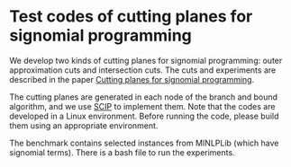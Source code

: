 # Test codes of cutting planes for signomial programming

We develop two kinds of cutting planes for signomial  programming: outer approximation cuts and intersection cuts.
The cuts and experiments are described in the paper [Cutting planes for signomial programming](https://arxiv.org/abs/2212.02857). 

The cutting planes are generated in each node of the branch and bound algorithm, and we use [SCIP](https://www.scipopt.org/) to implement them. Note that the codes are developed in a Linux environment. Before running the code, please build them using an appropriate environment.

The benchmark contains selected instances from MINLPLib (which have signomial terms). There is a bash file to run the experiments. 
